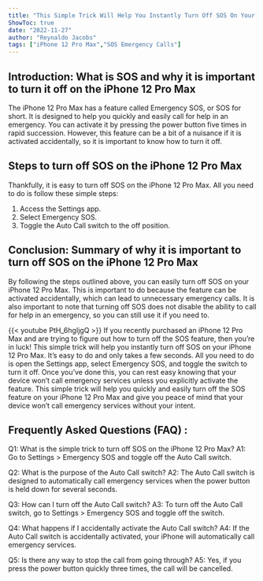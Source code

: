 ```yaml
---
title: "This Simple Trick Will Help You Instantly Turn Off SOS On Your iPhone 12 Pro Max!"
ShowToc: true 
date: "2022-11-27"
author: "Reynaldo Jacobs" 
tags: ["iPhone 12 Pro Max","SOS Emergency Calls"]
---
```

## Introduction: What is SOS and why it is important to turn it off on the iPhone 12 Pro Max

The iPhone 12 Pro Max has a feature called Emergency SOS, or SOS for short. It is designed to help you quickly and easily call for help in an emergency. You can activate it by pressing the power button five times in rapid succession. However, this feature can be a bit of a nuisance if it is activated accidentally, so it is important to know how to turn it off. 

## Steps to turn off SOS on the iPhone 12 Pro Max

Thankfully, it is easy to turn off SOS on the iPhone 12 Pro Max. All you need to do is follow these simple steps:

1. Access the Settings app.
2. Select Emergency SOS.
3. Toggle the Auto Call switch to the off position.

## Conclusion: Summary of why it is important to turn off SOS on the iPhone 12 Pro Max

By following the steps outlined above, you can easily turn off SOS on your iPhone 12 Pro Max. This is important to do because the feature can be activated accidentally, which can lead to unnecessary emergency calls. It is also important to note that turning off SOS does not disable the ability to call for help in an emergency, so you can still use it if you need to.

{{< youtube PtH_6hgIjgQ >}} 
If you recently purchased an iPhone 12 Pro Max and are trying to figure out how to turn off the SOS feature, then you’re in luck! This simple trick will help you instantly turn off SOS on your iPhone 12 Pro Max. It’s easy to do and only takes a few seconds. All you need to do is open the Settings app, select Emergency SOS, and toggle the switch to turn it off. Once you’ve done this, you can rest easy knowing that your device won’t call emergency services unless you explicitly activate the feature. This simple trick will help you quickly and easily turn off the SOS feature on your iPhone 12 Pro Max and give you peace of mind that your device won’t call emergency services without your intent.

## Frequently Asked Questions (FAQ) :
Q1: What is the simple trick to turn off SOS on the iPhone 12 Pro Max?
A1: Go to Settings > Emergency SOS and toggle off the Auto Call switch.

Q2: What is the purpose of the Auto Call switch?
A2: The Auto Call switch is designed to automatically call emergency services when the power button is held down for several seconds.

Q3: How can I turn off the Auto Call switch?
A3: To turn off the Auto Call switch, go to Settings > Emergency SOS and toggle off the switch.

Q4: What happens if I accidentally activate the Auto Call switch?
A4: If the Auto Call switch is accidentally activated, your iPhone will automatically call emergency services.

Q5: Is there any way to stop the call from going through?
A5: Yes, if you press the power button quickly three times, the call will be cancelled.


